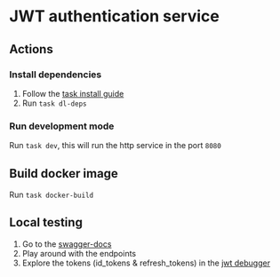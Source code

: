 # JWT authentication service

## Actions

### Install dependencies
1. Follow the [task install guide](https://taskfile.dev/installation/)
2. Run `task dl-deps`

### Run development mode
Run `task dev`, this will run the http service in the port `8080`

## Build docker image
Run `task docker-build`

## Local testing
1. Go to the [swagger-docs](http://localhost:8080/swagger/index.html)
2. Play around with the endpoints
3. Explore the tokens (id_tokens & refresh_tokens) in the [jwt debugger](https://jwt.io/)
